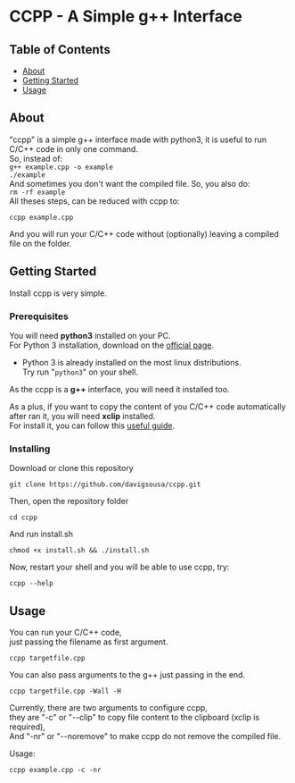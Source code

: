 # CCPP - A Simple g++ Interface

## Table of Contents

- [About](#about)
- [Getting Started](#getting_started)
- [Usage](#usage)

## About <a name = "about"></a>

"ccpp" is a simple g++ interface made with python3, it is useful to run C/C++ code in only one command.<br>
So, instead of:<br>
`g++ example.cpp -o example`<br>
`./example`<br>
And sometimes you don't want the compiled file. So, you also do:<br>
`rm -rf example`<br>
All theses steps, can be reduced with ccpp to:<br>

```
ccpp example.cpp
```

And you will run your C/C++ code without (optionally) leaving a compiled file on the folder.<br>

## Getting Started <a name = "getting_started"></a>

Install ccpp is very simple.

### Prerequisites

You will need **python3** installed on your PC.<br>
For Python 3 installation, download on the [official page](https://www.python.org/downloads/).<br>

- Python 3 is already installed on the most linux distributions.<br>
  Try run "`python3`" on your shell.

As the ccpp is a **g++** interface, you will need it installed too.

As a plus, if you want to copy the content of you C/C++ code automatically after ran it, you will need **xclip** installed. <br>
For install it, you can follow this [useful guide](https://linoxide.com/linux-how-to/copy-paste-commands-output-xclip-linux/).

### Installing

Download or clone this repository

```
git clone https://github.com/davigsousa/ccpp.git
```

Then, open the repository folder

```
cd ccpp
```

And run install.sh

```
chmod +x install.sh && ./install.sh
```

Now, restart your shell and you will be able to use ccpp, try:

```
ccpp --help
```

## Usage <a name = "usage"></a>

You can run your C/C++ code,<br>
just passing the filename as first argument.<br>

```
ccpp targetfile.cpp
```

You can also pass arguments to the g++ just passing in the end.

```
ccpp targetfile.cpp -Wall -H
```

Currently, there are two arguments to configure ccpp,<br>
they are "-c" or "--clip" to copy file content to the clipboard (xclip is required), <br>
And "-nr" or "--noremove" to make ccpp do not remove the compiled file.

Usage:

```
ccpp example.cpp -c -nr
```
